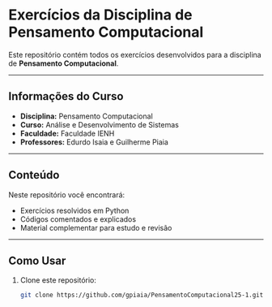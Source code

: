 # Exercícios da Disciplina de Pensamento Computacional

Este repositório contém todos os exercícios desenvolvidos para a disciplina de **Pensamento Computacional**.

---

## Informações do Curso

- **Disciplina:** Pensamento Computacional
- **Curso:** Análise e Desenvolvimento de Sistemas
- **Faculdade:** Faculdade IENH
- **Professores:** Edurdo Isaia e Guilherme Piaia

---

## Conteúdo

Neste repositório você encontrará:

- Exercícios resolvidos em Python
- Códigos comentados e explicados
- Material complementar para estudo e revisão

---

## Como Usar

1. Clone este repositório:
   ```bash
   git clone https://github.com/gpiaia/PensamentoComputacional25-1.git
